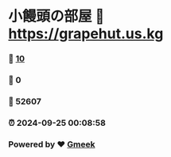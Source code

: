 # 小饅頭の部屋 :link: https://grapehut.us.kg 
### :page_facing_up: [10](https://grapehut.us.kg/tag.html) 
### :speech_balloon: 0 
### :hibiscus: 52607 
### :alarm_clock: 2024-09-25 00:08:58 
### Powered by :heart: [Gmeek](https://github.com/Meekdai/Gmeek)
